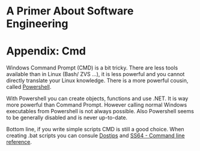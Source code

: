 # A Primer About Software Engineering
# Appendix: Cmd

Windows Command Prompt (CMD) is a bit tricky. There are less tools available than in Linux (Bash/ ZVS ...), it is less powerful and you cannot directly translate your Linux knowledge. There is a more powerful cousin, called [Powershell](https://msdn.microsoft.com/en-us/powershell/mt173057.aspx). 

With Powershell you can create objects, functions and use .NET. It is way more powerful than Command Prompt. However calling normal Windows executables from Powershell is not always possible. Also Powershell seems to be generally disabled and is never up-to-date. 

Bottom line, if you write simple scripts CMD is still a good choice. When creating .bat scripts you can consule [Dostips](http://www.dostips.com/) and [SS64 - Command line reference](http://ss64.com/nt/).
